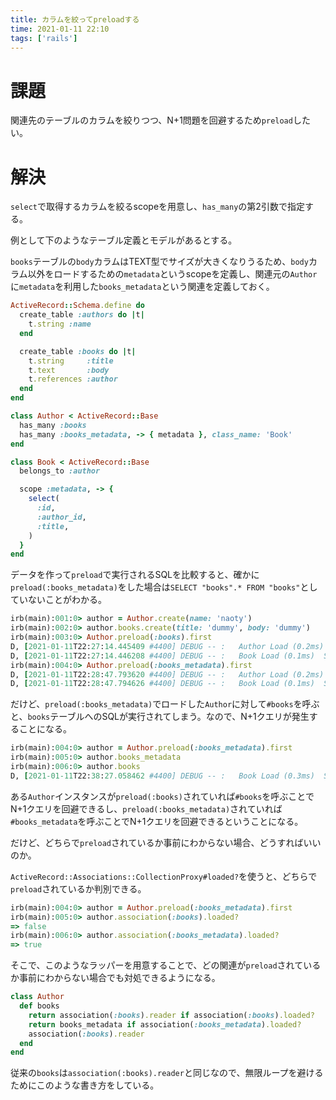 ```yaml
---
title: カラムを絞ってpreloadする
time: 2021-01-11 22:10
tags: ['rails']
---
```


# 課題
関連先のテーブルのカラムを絞りつつ、N+1問題を回避するため`preload`したい。

# 解決

`select`で取得するカラムを絞るscopeを用意し、`has_many`の第2引数で指定する。

例として下のようなテーブル定義とモデルがあるとする。

`books`テーブルの`body`カラムはTEXT型でサイズが大きくなりうるため、`body`カラム以外をロードするための`metadata`というscopeを定義し、関連元の`Author`に`metadata`を利用した`books_metadata`という関連を定義しておく。

```ruby
ActiveRecord::Schema.define do
  create_table :authors do |t|
    t.string :name
  end

  create_table :books do |t|
    t.string     :title
    t.text       :body
    t.references :author
  end
end

class Author < ActiveRecord::Base
  has_many :books
  has_many :books_metadata, -> { metadata }, class_name: 'Book'
end

class Book < ActiveRecord::Base
  belongs_to :author

  scope :metadata, -> {
    select(
      :id,
      :author_id,
      :title,
    )
  }
end
```

データを作って`preload`で実行されるSQLを比較すると、確かに`preload(:books_metadata)`をした場合は`SELECT "books".* FROM "books"`としていないことがわかる。

```ruby
irb(main):001:0> author = Author.create(name: 'naoty')
irb(main):002:0> author.books.create(title: 'dummy', body: 'dummy')
irb(main):003:0> Author.preload(:books).first
D, [2021-01-11T22:27:14.445409 #4400] DEBUG -- :   Author Load (0.2ms)  SELECT "authors".* FROM "authors" ORDER BY "authors"."id" ASC LIMIT ?  [["LIMIT", 1]]
D, [2021-01-11T22:27:14.446208 #4400] DEBUG -- :   Book Load (0.1ms)  SELECT "books".* FROM "books" WHERE "books"."author_id" = ?  [["author_id", 1]]
irb(main):004:0> Author.preload(:books_metadata).first
D, [2021-01-11T22:28:47.793620 #4400] DEBUG -- :   Author Load (0.2ms)  SELECT "authors".* FROM "authors" ORDER BY "authors"."id" ASC LIMIT ?  [["LIMIT", 1]]
D, [2021-01-11T22:28:47.794626 #4400] DEBUG -- :   Book Load (0.1ms)  SELECT "books"."id", "books"."author_id", "books"."title" FROM "books" WHERE "books"."author_id" = ?  [["author_id", 1]]
```

だけど、`preload(:books_metadata)`でロードした`Author`に対して`#books`を呼ぶと、`books`テーブルへのSQLが実行されてしまう。なので、N+1クエリが発生することになる。

```ruby
irb(main):004:0> author = Author.preload(:books_metadata).first
irb(main):005:0> author.books_metadata
irb(main):006:0> author.books
D, [2021-01-11T22:38:27.058462 #4400] DEBUG -- :   Book Load (0.3ms)  SELECT "books".* FROM "books" WHERE "books"."author_id" = ? /* loading for inspect */ LIMIT ?  [["author_id", 1], ["LIMIT", 11]]
```

ある`Author`インスタンスが`preload(:books)`されていれば`#books`を呼ぶことでN+1クエリを回避できるし、`preload(:books_metadata)`されていれば`#books_metadata`を呼ぶことでN+1クエリを回避できるということになる。

だけど、どちらで`preload`されているか事前にわからない場合、どうすればいいのか。

`ActiveRecord::Associations::CollectionProxy#loaded?`を使うと、どちらで`preload`されているか判別できる。

```ruby
irb(main):004:0> author = Author.preload(:books_metadata).first
irb(main):005:0> author.association(:books).loaded?
=> false
irb(main):006:0> author.association(:books_metadata).loaded?
=> true
```

そこで、このようなラッパーを用意することで、どの関連が`preload`されているか事前にわからない場合でも対処できるようになる。

```ruby
class Author
  def books
    return association(:books).reader if association(:books).loaded?
    return books_metadata if association(:books_metadata).loaded?
    association(:books).reader
  end
end
```

従来の`books`は`association(:books).reader`と同じなので、無限ループを避けるためにこのような書き方をしている。
